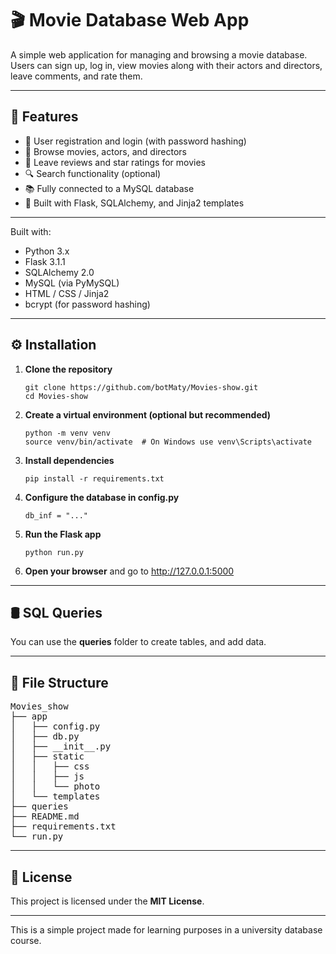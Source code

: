 <h1>🎬 Movie Database Web App</h1>

<p>
    A simple web application for managing and browsing a movie database. Users can sign up, log in, view movies along with their actors and directors, leave comments, and rate them.
</p>

<hr>

<h2>🚀 Features</h2>
<ul>
  <li>🧾 User registration and login (with password hashing)</li>
  <li>🎥 Browse movies, actors, and directors</li>
  <li>💬 Leave reviews and star ratings for movies</li>
  <li>🔍 Search functionality (optional)</li>
  <li>📚 Fully connected to a MySQL database</li>
  <li>🧩 Built with Flask, SQLAlchemy, and Jinja2 templates</li>
</ul>

<hr>

<p>Built with:
  <ul>
    <li>Python 3.x</li>
    <li>Flask 3.1.1</li>
    <li>SQLAlchemy 2.0</li>
    <li>MySQL (via PyMySQL)</li>
    <li>HTML / CSS / Jinja2</li>
    <li>bcrypt (for password hashing)</li>
  </ul>
</p>

<hr>

<h2>⚙️ Installation</h2>
<ol>
  <li><strong>Clone the repository</strong>
    <pre><code>git clone https://github.com/botMaty/Movies-show.git
cd Movies-show</code></pre>
  </li>

  <li><strong>Create a virtual environment (optional but recommended)</strong>
    <pre><code>python -m venv venv
source venv/bin/activate  # On Windows use venv\Scripts\activate</code></pre>
  </li>

  <li><strong>Install dependencies</strong>
    <pre><code>pip install -r requirements.txt</code></pre>
  </li>

  <li><strong>Configure the database in config.py</strong>
    <pre><code>db_inf = "..."</code></pre>
  </li>

  <li><strong>Run the Flask app</strong>
    <pre><code>python run.py</code></pre>
  </li>

  <li><strong>Open your browser</strong> and go to <a href="http://127.0.0.1:5000">http://127.0.0.1:5000</a>
  </li>
</ol>

<hr>

<h2>🛢️ SQL Queries</h2>
<p>You can use the <strong>queries</strong> folder to create tables, and add data.</p>

<hr>

<h2>📁 File Structure</h2>
<pre>
Movies_show
├── app
│   ├── config.py
│   ├── db.py
│   ├── __init__.py
│   ├── static
│   │   ├── css
│   │   ├── js
│   │   └── photo
│   └── templates
├── queries
├── README.md
├── requirements.txt
└── run.py
</pre>

<hr>

<h2>📜 License</h2>
<p>This project is licensed under the <strong>MIT License</strong>.</p>

<hr>

<p>This is a simple project made for learning purposes in a university database course.</p>
